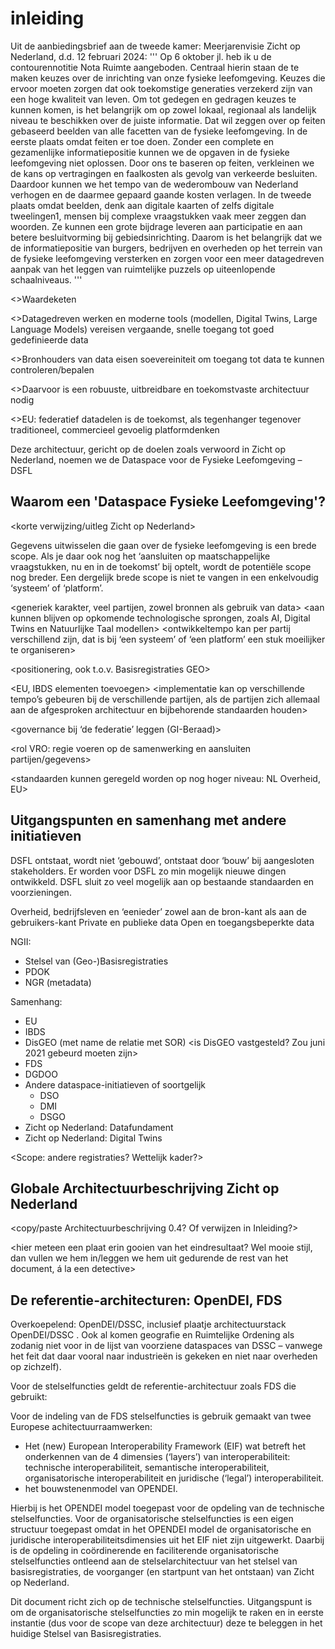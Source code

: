 # inleiding

Uit de aanbiedingsbrief aan de tweede kamer: Meerjarenvisie Zicht op Nederland, d.d. 12 februari 2024: 
'''
Op 6 oktober jl. heb ik u de contourennotitie Nota Ruimte aangeboden. Centraal hierin staan de te maken keuzes over de inrichting van onze fysieke leefomgeving. Keuzes die ervoor moeten zorgen dat ook toekomstige generaties verzekerd zijn van een hoge kwaliteit van leven.
Om tot gedegen en gedragen keuzes te kunnen komen, is het belangrijk om op zowel lokaal, regionaal als landelijk niveau te beschikken over de juiste informatie. Dat wil zeggen over op feiten gebaseerd beelden van alle facetten van de fysieke leefomgeving. In de eerste plaats omdat feiten er toe doen. Zonder een complete
en gezamenlijke informatiepositie kunnen we de opgaven in de fysieke leefomgeving niet oplossen. Door ons te baseren op feiten, verkleinen we de kans op vertragingen en faalkosten als gevolg van verkeerde besluiten. Daardoor kunnen we het tempo van de wederombouw van Nederland verhogen en de daarmee gepaard gaande kosten verlagen. In de tweede plaats omdat beelden, denk aan digitale kaarten of zelfs digitale tweelingen1, mensen bij complexe vraagstukken vaak meer zeggen dan woorden. Ze kunnen een grote bijdrage leveren aan participatie en aan betere besluitvorming bij gebiedsinrichting.
Daarom is het belangrijk dat we de informatiepositie van burgers, bedrijven en overheden op het terrein van de fysieke leefomgeving versterken en zorgen voor een meer datagedreven aanpak van het leggen van ruimtelijke puzzels op uiteenlopende schaalniveaus.
'''

<>Waardeketen

<>Datagedreven werken en moderne tools (modellen, Digital Twins, Large Language Models) vereisen vergaande, snelle toegang tot goed gedefinieerde data

<>Bronhouders van data eisen soevereiniteit om toegang tot data te kunnen controleren/bepalen

<>Daarvoor is een robuuste, uitbreidbare en toekomstvaste architectuur nodig

<>EU: federatief datadelen is de toekomst, als tegenhanger tegenover traditioneel, commercieel gevoelig platformdenken

Deze architectuur, gericht op de doelen zoals verwoord in Zicht op Nederland, noemen we de Dataspace voor de Fysieke Leefomgeving – DSFL

## Waarom een 'Dataspace Fysieke Leefomgeving'?
<korte verwijzing/uitleg Zicht op Nederland>

Gegevens uitwisselen die gaan over de fysieke leefomgeving is een brede scope. Als je daar ook nog het ‘aansluiten op maatschappelijke vraagstukken, nu en in de toekomst’ bij optelt, wordt de potentiële scope nog breder. Een dergelijk brede scope is niet te vangen in een enkelvoudig ‘systeem’ of ‘platform’. 

<generiek karakter, veel partijen, zowel bronnen als gebruik van data>
<aan kunnen blijven op opkomende technologische sprongen, zoals AI, Digital Twins en Natuurlijke Taal modellen>
<ontwikkeltempo kan per partij verschillend zijn, dat is bij ‘een systeem’ of ‘een platform’ een stuk moeilijker te organiseren>

<positionering, ook t.o.v. Basisregistraties GEO>

<EU, IBDS elementen toevoegen>
<implementatie kan op verschillende tempo’s gebeuren bij de verschillende partijen, als de partijen zich allemaal aan de afgesproken architectuur en bijbehorende standaarden houden>

<governance bij ‘de federatie’ leggen (GI-Beraad)>

<rol VRO: regie voeren op de samenwerking en aansluiten partijen/gegevens>

<standaarden kunnen geregeld worden op nog hoger niveau: NL Overheid, EU>

## Uitgangspunten en samenhang met andere initiatieven
DSFL ontstaat, wordt niet ‘gebouwd’, ontstaat door ‘bouw’ bij aangesloten stakeholders. Er worden voor DSFL zo min mogelijk nieuwe dingen ontwikkeld. DSFL sluit zo veel mogelijk aan op bestaande standaarden en voorzieningen.

Overheid, bedrijfsleven en ‘eenieder’ zowel aan de bron-kant als aan de gebruikers-kant
Private en publieke data
Open en toegangsbeperkte data

NGII:
- Stelsel van (Geo-)Basisregistraties
- PDOK
- NGR (metadata)

Samenhang:
- EU
- IBDS
- DisGEO (met name de relatie met SOR) <is DisGEO vastgesteld? Zou juni 2021 gebeurd moeten zijn>
- FDS
- DGDOO
- Andere dataspace-initiatieven of soortgelijk
  - DSO
  - DMI
  - DSGO
- Zicht op Nederland: Datafundament
- Zicht op Nederland: Digital Twins

<Scope: andere registraties? Wettelijk kader?>

## Globale Architectuurbeschrijving Zicht op Nederland
<copy/paste Architectuurbeschrijving 0.4? Of verwijzen in Inleiding?>


<hier meteen een plaat erin gooien van het eindresultaat? Wel mooie stijl, dan vullen we hem in/leggen we hem uit gedurende de rest van het document, á la een detective>

<verbinding met datawaardeketen met plaatje>

## De referentie-architecturen: OpenDEI, FDS
Overkoepelend: OpenDEI/DSSC, inclusief plaatje architectuurstack OpenDEI/DSSC . Ook al komen geografie en Ruimtelijke Ordening als zodanig niet voor in de lijst van voorziene dataspaces van DSSC – vanwege het feit dat daar vooral naar industrieën is gekeken en niet naar overheden op zichzelf).

Voor de stelselfuncties geldt de referentie-architectuur zoals FDS die gebruikt:
<plaatje stelselfuncties FDS>

Voor de indeling van de FDS stelselfuncties is gebruik gemaakt van twee Europese achitectuurraamwerken:
- Het (new) European Interoperability Framework (EIF) wat betreft het onderkennen van de 4 dimensies (‘layers’) van interoperabiliteit: technische interoperabiliteit, semantische interoperabiliteit, organisatorische interoperabiliteit en juridische (‘legal’) interoperabiliteit.
- het bouwstenenmodel van OPENDEI.

Hierbij is het OPENDEI model toegepast voor de opdeling van de technische stelselfuncties. Voor de organisatorische stelselfuncties is een eigen structuur toegepast omdat in het OPENDEI model de organisatorische en juridische interoperabiliteitsdimensies uit het EIF niet zijn uitgewerkt. Daarbij is de opdeling in coördinerende en faciliterende organisatorische stelselfuncties ontleend aan de stelselarchitectuur van het stelsel van basisregistraties, de voorganger (en startpunt van het ontstaan) van Zicht op Nederland. 

Dit document richt zich op de technische stelselfuncties. Uitgangspunt is om de organisatorische stelselfuncties zo min mogelijk te raken en in eerste instantie (dus voor de scope van deze architectuur) deze te beleggen in het huidige Stelsel van Basisregistraties.  


